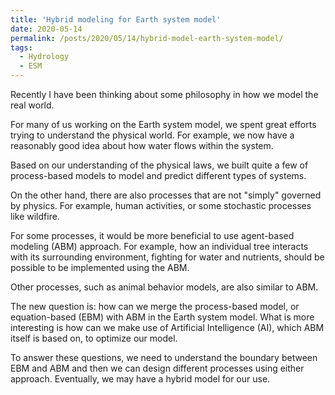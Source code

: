```yaml
---
title: 'Hybrid modeling for Earth system model'
date: 2020-05-14
permalink: /posts/2020/05/14/hybrid-model-earth-system-model/
tags:
  - Hydrology
  - ESM
---
```


Recently I have been thinking about some philosophy in how we model the real world.

For many of us working on the Earth system model, we spent great efforts trying to understand the physical world. For example, we now have a reasonably good idea about how water flows within the system.  

Based on our understanding of the physical laws, we built quite a few of process-based models to model and predict different types of systems.

On the other hand, there are also processes that are not "simply" governed by physics. For example, human activities, or some stochastic processes like wildfire. 

For some processes, it would be more beneficial to use agent-based modeling (ABM) approach. For example, how an individual tree interacts with its surrounding environment, fighting for water and nutrients, should be possible to be implemented using the ABM.

Other processes, such as animal behavior models, are also similar to ABM.

The new question is: how can we merge the process-based model, or equation-based (EBM) with ABM in the Earth system model. What is more interesting is how can we make use of Artificial Intelligence (AI), which ABM itself is based on, to optimize our model. 

To answer these questions, we need to understand the boundary between EBM and ABM and then we can design different processes using either approach. Eventually, we may have a hybrid model for our use.

